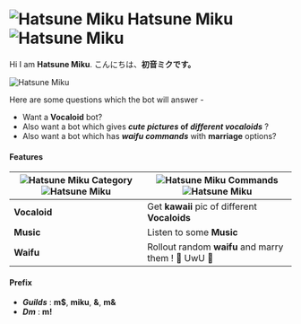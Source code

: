# ![Hatsune Miku](https://i.imgur.com/nyZ0V3u.png) Hatsune Miku ![Hatsune Miku](https://i.imgur.com/nyZ0V3u.png)

 Hi I am **Hatsune Miku**. 
こんにちは、**初音ミクです。** 

![Hatsune Miku](https://i.imgur.com/2m1mLXo.jpg)

Here are some questions which the bot will answer -
* Want a **Vocaloid** bot? 
* Also want a bot which gives __*cute pictures* of *different vocaloids*__ ? 
* Also want a bot which has __*waifu commands*__ with __marriage__ options?


#### Features 

![Hatsune Miku](https://i.imgur.com/nyZ0V3u.png) __Category__ ![Hatsune Miku](https://i.imgur.com/nyZ0V3u.png) | ![Hatsune Miku](https://i.imgur.com/nyZ0V3u.png) __Commands__ ![Hatsune Miku](https://i.imgur.com/nyZ0V3u.png)
------------ | -------------
**Vocaloid** | Get **kawaii** pic of different **Vocaloids**
**Music**    | Listen to some **Music**
**Waifu**    | Rollout random **waifu** and marry them ! 💍 UwU 💖

#### Prefix

- ___**Guilds**___ : **m$**, **miku**, **&**, **m&**
- ___**Dm**___ : **m!**
